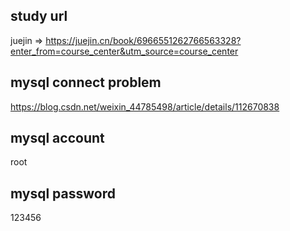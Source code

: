 ## study url
juejin => https://juejin.cn/book/6966551262766563328?enter_from=course_center&utm_source=course_center

## mysql connect problem
https://blog.csdn.net/weixin_44785498/article/details/112670838


## mysql account
root
## mysql password
123456